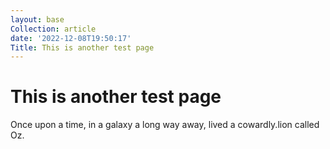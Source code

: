 ```yaml
---
layout: base
Collection: article
date: '2022-12-08T19:50:17'
Title: This is another test page
---
```


# This is another test page

Once upon a time, in a galaxy a long way away, lived a cowardly.lion called Oz.